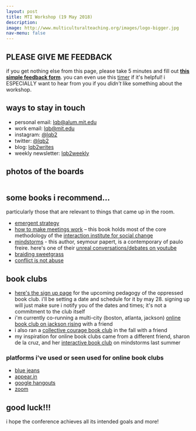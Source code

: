 ```yaml
---
layout: post
title: MTI Workshop (19 May 2018)
description: 
image: http://www.multiculturalteaching.org/images/logo-bigger.jpg
nav-menu: false
---
```


## PLEASE GIVE ME FEEDBACK

if you get nothing else from this page, please take 5 minutes and fill out **[this simple feedback form](http://bit.ly/simplefeedback)**. you can even use this [timer](http://bit.ly/5minutetimer) if it's helpful! i ESPECIALLY want to hear from you if you *didn't* like something about the workshop. 

## ways to stay in touch
* personal email: [lqb@alum.mit.edu](mailto:lqb@alum.mit.edu)
* work email: [lqb@mit.edu](mailto:lqb@mit.edu)
* instagram: [@lqb2](https://www.instagram.com/lqb2/)
* twitter: [@lqb2](https://twitter.com/lqb2)
* blog: [lqb2writes](http://lqb2.co/blog)
* weekly newsletter: [lqb2weekly](http://tinyletter.com/lqb2)

## photos of the boards

<div class="box alt">
    <div class="row 50% uniform">
        <div class="6u"><span class="image fit"><a href="https://i.imgur.com/HAmF2GL.jpg"><img src="https://i.imgur.com/HAmF2GL.jpg" alt="" /></a></span></div>
        <div class="6u"><span class="image fit"><a href="https://i.imgur.com/DETUUPf.jpg"><img src="https://i.imgur.com/DETUUPf.jpg" alt="" /></a></span></div>
        <!-- Break -->
        <div class="6u"><span class="image fit"><a href="https://i.imgur.com/5UykTqP.jpg"><img src="https://i.imgur.com/5UykTqP.jpg" alt="" /></a></span></div>
        <div class="6u"><span class="image fit"><a href="https://i.imgur.com/HM7Vzyx.jpg"><img src="https://i.imgur.com/HM7Vzyx.jpg" alt="" /></a></span></div>
        <!-- Break -->
    </div>
</div>

## some books i recommend...
particularly those that are relevant to things that came up in the room.

* [emergent strategy](https://www.goodreads.com/book/show/29633913-emergent-strategy?from_search=true)
* [how to make meetings work](https://www.goodreads.com/book/show/1249071.How_to_Make_Meetings_Work_?from_search=true) – this book holds most of the core methodology of the [interaction institute for social change](http://interactioninstitute.org/)
* [mindstorms](https://www.goodreads.com/book/show/703532.Mindstorms?ac=1&from_search=true) - this author, seymour papert, is a contemporary of paulo freire. here's one of their [unreal conversations/debates on youtube](https://www.youtube.com/watch?v=4V-0KfBdWao)
* [braiding sweetgrass](https://www.goodreads.com/book/show/17465709-braiding-sweetgrass?from_search=true)
* [conflict is not abuse](https://www.goodreads.com/book/show/29363252-conflict-is-not-abuse?from_search=true)

## book clubs
* [here's the sign up page](http://lqb2.co/PotO/) for the upcoming pedagogy of the oppressed book club. i'll be setting a date and schedule for it by may 28. signing up will just make sure i notify you of the dates and times; it's not a commitment to the club itself
* i'm currently co-running a multi-city (boston, atlanta, jackson) [online book club on jackson rising](https://jacksonrisingbookclub.wordpress.com/) with a friend
* i also ran a [collective courage book club](https://collectivecouragebookclub.wordpress.com/) in the fall with a friend
* my inspiration for online book clubs came from a different friend, sharon de la cruz, and her [interactive book club](https://diversity.p5js.org/) on mindstorms last summer

### platforms i've used or seen used for online book clubs
* [blue jeans](https://www.bluejeans.com/)
* [appear.in](http://appear.in/)
* [google hangouts](https://hangouts.google.com/)
* [zoom](http://zoom.us/)

## good luck!!!

i hope the conference achieves all its intended goals and more!
